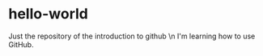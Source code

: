 # hello-world
Just the repository of the introduction to github \n
I'm learning how to use GitHub. 
